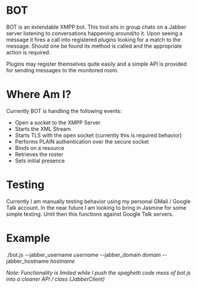 BOT
===
BOT is an extendable XMPP bot. This tool sits in group chats on a Jabber server 
listening to conversations happening around/to it. Upon seeing a message it 
fires a call into registered plugins looking for a match to the message. Should
one be found its method is called and the appropriate action is required.

Plugins may register themselves quite easily and a simple API is provided for
sending messages to the monitored room.

Where Am I?
===========
Currently BOT is handling the following events:

- Open a socket to the XMPP Server
- Starts the XML Stream
- Starts TLS with the open socket (currently this is required behavior)
- Performs PLAIN authentication over the secure socket
- Binds on a resource
- Retrieves the roster
- Sets initial presence

Testing
=======
Currently I am manually testing behavior using my personal GMail / Google Talk 
account. In the near future I am looking to bring in Jasmine for some simple 
testing. Until then this functions against Google Talk servers.

Example
=======
./bot.js --jabber\_username _username_ --jabber\_domain _domain_ --jabber_hostname _hostname_

_Note: Functionality is limited while I push the spaghetti code mess of bot.js 
into a cleaner API / class (JabberClient)_
